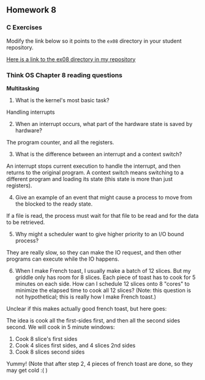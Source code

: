 ## Homework 8

### C Exercises

Modify the link below so it points to the `ex08` directory in your
student repository.

[Here is a link to the ex08 directory in my repository](https://github.com/davidabrahams/ExercisesInC/tree/master/exercises/ex08)

### Think OS Chapter 8 reading questions

**Multitasking**

1) What is the kernel's most basic task?

Handling interrupts

2) When an interrupt occurs, what part of the hardware state is saved by hardware?

The program counter, and all the registers.

3) What is the difference between an interrupt and a context switch?

An interrupt stops current execution to handle the interrupt, and then returns to the original program. A context switch means switching to a different program and loading its state (this state is more than just registers).

4) Give an example of an event that might cause a process to move from the blocked to the ready state.

If a file is read, the process must wait for that file to be read and for the data to be retrieved.

5) Why might a scheduler want to give higher priority to an I/O bound process?

They are really slow, so they can make the IO request, and then other programs can execute while the IO happens.

6) When I make French toast, I usually make a batch of 12 slices.  But my griddle only has room for 8 slices. 
Each piece of toast has to cook for 5 minutes on each side.  How can I schedule 12 slices onto 8 "cores"
to minimize the elapsed time to cook all 12 slices?  (Note: this question is not hypothetical; 
this is really how I make French toast.)

Unclear if this makes actually good french toast, but here goes:

The idea is cook all the first-sides first, and then all the second sides second. We will cook in 5 minute windows:

1. Cook 8 slice's first sides
2. Cook 4 slices first sides, and 4 slices 2nd sides
3. Cook 8 slices second sides

Yummy! (Note that after step 2, 4 pieces of french toast are done, so they may get cold :(  )
